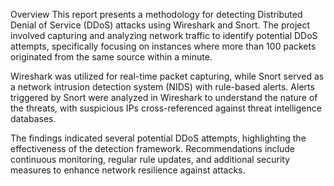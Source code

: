 Overview
This report presents a methodology for detecting Distributed Denial of Service (DDoS) attacks using Wireshark and Snort. The project involved capturing and analyzing network traffic to identify potential DDoS attempts, specifically focusing on instances where more than 100 packets originated from the same source within a minute.

Wireshark was utilized for real-time packet capturing, while Snort served as a network intrusion detection system (NIDS) with rule-based alerts. Alerts triggered by Snort were analyzed in Wireshark to understand the nature of the threats, with suspicious IPs cross-referenced against threat intelligence databases.

The findings indicated several potential DDoS attempts, highlighting the effectiveness of the detection framework. Recommendations include continuous monitoring, regular rule updates, and additional security measures to enhance network resilience against attacks.
